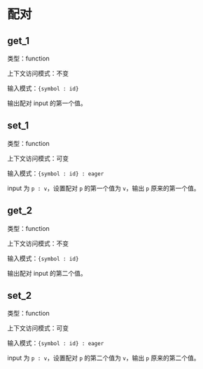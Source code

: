 # 配对

## get_1

类型：function

上下文访问模式：不变

输入模式：`{symbol : id}`

输出配对 input 的第一个值。

## set_1

类型：function

上下文访问模式：可变

输入模式：`{symbol : id} : eager`

input 为 `p : v`，设置配对 `p` 的第一个值为 `v`，输出 `p` 原来的第一个值。

## get_2

类型：function

上下文访问模式：不变

输入模式：`{symbol : id}`

输出配对 input 的第二个值。

## set_2

类型：function

上下文访问模式：可变

输入模式：`{symbol : id} : eager`

input 为 `p : v`，设置配对 `p` 的第二个值为 `v`，输出 `p` 原来的第二个值。
